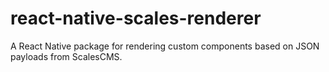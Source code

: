 # react-native-scales-renderer
A React Native package for rendering custom components based on JSON payloads from ScalesCMS.
